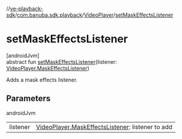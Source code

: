 //[ve-playback-sdk](../../../index.md)/[com.banuba.sdk.playback](../index.md)/[VideoPlayer](index.md)/[setMaskEffectsListener](set-mask-effects-listener.md)

# setMaskEffectsListener

[androidJvm]\
abstract fun [setMaskEffectsListener](set-mask-effects-listener.md)(listener: [VideoPlayer.MaskEffectsListener](-mask-effects-listener/index.md))

Adds a mask effects listener.

## Parameters

androidJvm

| | |
|---|---|
| listener | [VideoPlayer.MaskEffectsListener](-mask-effects-listener/index.md): listener to add |
